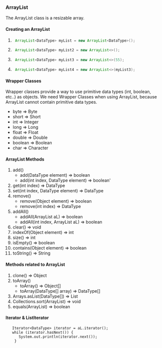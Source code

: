 ### ArrayList

The ArrayList class is a resizable array.

#### Creating an ArrayList
1) ```java
    ArrayList<DataType> myList = new ArrayList<DataType>();

2) ```java
    ArrayList<DataType> myList2 = new ArrayList<>();

3) ```java
    ArrayList<DataType> myList3 = new ArrayList<>(55);

4) ```java
    ArrayList<DataType> myList4 = new ArrayList<>(myList3);
    ````
#### Wrapper Classes
Wrapper classes provide a way to use primitive data types (int, boolean, etc..) as objects.
We need Wrapper Classes when using ArrayList, because ArrayList cannot contain primitive data types.
- byte => Byte
- short	=> Short
- int => Integer
- long => Long
- float	=> Float
- double => Double
- boolean => Boolean
- char => Character
   
#### ArrayList Methods
1) add()
   - add(DataType element) => boolean
   - add(int index, DataType element) => boolean'
2) get(int index) => DataType
3) set(int index, DataType element) => DataType
4) remove()
   - remove(Object element) => boolean
   - remove(int index) => DataType
5) addAll()
   - addAll(ArrayList aL) => boolean
   - addAll(int index, ArrayList aL) => boolean
6) clear() => void
7) indexOf(Object element) => int
8) size() => int
9) isEmpty() => boolean
10) contains(Object element) => boolean
11) toString() => String

#### Methods related to ArrayList
1) clone() => Object
2) toArray()
   - toArray() => Object[]
   - toArray(DataType[] array) => DataType[]
3) Arrays.asList(DataType[]) => List<DataType>
4) Collections.sort(ArrayList<DataType>) => void
5) equals(ArrayList<DataType>) => boolean


#### Iterator & ListIterator
```
   Iterator<DataType> iterator = aL.iterator();
   while (iterator.hasNext()) {
      System.out.println(iterator.next());
    }
```



